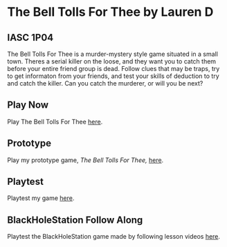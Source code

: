 # The Bell Tolls For Thee by Lauren D
## IASC 1P04

The Bell Tolls For Thee is a murder-mystery style game situated in a small town. Theres a serial killer on the loose, and they want you to catch them before your entire friend group is dead. Follow clues that may be traps, try to get informaton from your friends, and test your skills of deduction to try and catch the killer. Can you catch the murderer, or will you be next? 

## Play Now
Play The Bell Tolls For Thee [here]().

## Prototype

Play my prototype game, _The Bell Tolls For Thee,_ [here](prototype/TheBellTollsForThee_Oct_28th_2021_Prototype_Final_Build.html).

## Playtest

Playtest my game [here](playtest/playtest).

## BlackHoleStation Follow Along

Playtest the BlackHoleStation game made by following lesson videos [here](weekly_builds/BlackHoleStation_2021_Oct_18th_2.html).

